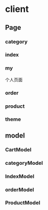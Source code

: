 # client

## Page

### category

### index

### my

个人页面

### order

### product

### theme

## model

### CartModel

### categoryModel

### IndexModel

### orderModel

### ProductModel

